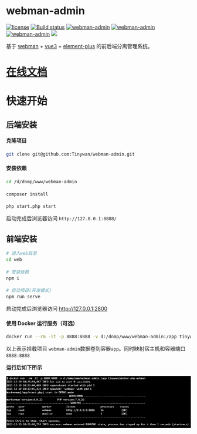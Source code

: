 # webman-admin

[![license](https://img.shields.io/github/license/Tinywan/webman-admin)]()
[![Build status](https://github.com/Tinywan/dnmp/workflows/CI/badge.svg)]()
[![webman-admin](https://img.shields.io/badge/build-passing-brightgreen.svg)]()
[![webman-admin](https://img.shields.io/github/last-commit/tinywan/webman-admin/main)]()
[![webman-admin](https://img.shields.io/github/v/tag/tinywan/webman-admin?color=ff69b4)]()
![](https://img.shields.io/badge/developer-@Tinywan-blue)

基于 [webman](https://www.workerman.net/doc/webman/) + [vue3](https://v3.vuejs.org/) + [element-plus](https://element-plus.gitee.io/zh-CN/) 的前后端分离管理系统。

# [在线文档](https://github.tinywan.com/webman-admin-document/)

# 快速开始

## 后端安装

#### 克隆项目

```sh
git clone git@github.com:Tinywan/webman-admin.git
```

#### 安装依赖

```sh
cd /d/dnmp/www/webman-admin

composer install

php start.php start
```

启动完成后浏览器访问 `http://127.0.0.1:8888/`

## 前端安装

```sh
# 进入web目录
cd web

# 安装依赖
npm i

# 启动项目(开发模式)
npm run serve
```
启动完成后浏览器访问 http://127.0.0.1:2800

#### 使用 Docker 运行服务（可选）

```sh
docker run --rm -it -p 8888:8888 -v d:/dnmp/www/webman-admin:/app tinywan/docker-php-webman
```

以上表示挂载项目 `webman-admin`数据卷到容器`app`。同时映射宿主机和容器端口 `8888:8888` 

**运行后如下所示**

![docker](docker.png)
